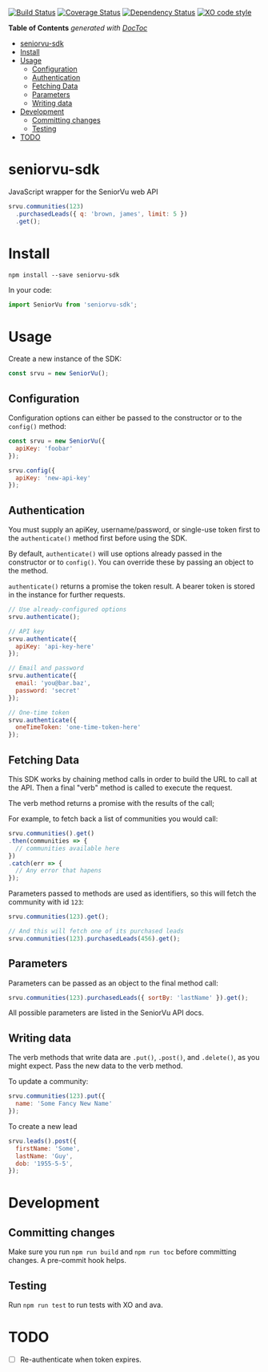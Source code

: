 [![Build Status](https://travis-ci.org/softvu/seniorvu-sdk.svg?branch=master)](https://travis-ci.org/softvu/seniorvu-sdk) [![Coverage Status](https://coveralls.io/repos/github/softvu/seniorvu-sdk/badge.svg?branch=master)](https://coveralls.io/github/softvu/seniorvu-sdk?branch=master) [![Dependency Status](https://dependencyci.com/github/softvu/seniorvu-sdk/badge)](https://dependencyci.com/github/softvu/seniorvu-sdk) [![XO code style](https://img.shields.io/badge/code_style-XO-5ed9c7.svg)](https://github.com/sindresorhus/xo)

<!-- START doctoc generated TOC please keep comment here to allow auto update -->
<!-- DON'T EDIT THIS SECTION, INSTEAD RE-RUN doctoc TO UPDATE -->
**Table of Contents**  *generated with [DocToc](https://github.com/thlorenz/doctoc)*

- [seniorvu-sdk](#seniorvu-sdk)
- [Install](#install)
- [Usage](#usage)
  - [Configuration](#configuration)
  - [Authentication](#authentication)
  - [Fetching Data](#fetching-data)
  - [Parameters](#parameters)
  - [Writing data](#writing-data)
- [Development](#development)
  - [Committing changes](#committing-changes)
  - [Testing](#testing)
- [TODO](#todo)

<!-- END doctoc generated TOC please keep comment here to allow auto update -->

# seniorvu-sdk

JavaScript wrapper for the SeniorVu web API

```javascript
srvu.communities(123)
  .purchasedLeads({ q: 'brown, james', limit: 5 })
  .get();
```

# Install

    npm install --save seniorvu-sdk

In your code:

```javascript
import SeniorVu from 'seniorvu-sdk';
```

# Usage

Create a new instance of the SDK:

```javascript
const srvu = new SeniorVu();
```

## Configuration

Configuration options can either be passed to the constructor or to the `config()` method:

```javascript
const srvu = new SeniorVu({
  apiKey: 'foobar'
});

srvu.config({
  apiKey: 'new-api-key'
});
```

## Authentication

You must supply an apiKey, username/password, or single-use token first to the `authenticate()` method first before using the SDK.

By default, `authenticate()` will use options already passed in the constructor or to `config()`. You can override these by passing an object to the method.

`authenticate()` returns a promise the token result. A bearer token is stored in the instance for further requests.

```javascript
// Use already-configured options
srvu.authenticate();

// API key
srvu.authenticate({
  apiKey: 'api-key-here'
});

// Email and password
srvu.authenticate({
  email: 'you@bar.baz',
  password: 'secret'
});

// One-time token
srvu.authenticate({
  oneTimeToken: 'one-time-token-here'
});
```

## Fetching Data

This SDK works by chaining method calls in order to build the URL to call at the API. Then a final "verb" method is called to execute the request.

The verb method returns a promise with the results of the call;

For example, to fetch back a list of communities you would call:

```javascript
srvu.communities().get()
.then(communities => {
  // communities available here
})
.catch(err => {
  // Any error that hapens
});
```

Parameters passed to methods are used as identifiers, so this will fetch the community with id `123`:

```javascript
srvu.communities(123).get();

// And this will fetch one of its purchased leads
srvu.communities(123).purchasedLeads(456).get();
```

## Parameters

Parameters can be passed as an object to the final method call:

```javascript
srvu.communities(123).purchasedLeads({ sortBy: 'lastName' }).get();
```

All possible parameters are listed in the SeniorVu API docs.

## Writing data

The verb methods that write data are `.put()`, `.post()`, and `.delete()`, as you might expect. Pass the new data to the verb method.

To update a community:

```javascript
srvu.communities(123).put({
  name: 'Some Fancy New Name'
});
```

To create a new lead

```javascript
srvu.leads().post({
  firstName: 'Some',
  lastName: 'Guy',
  dob: '1955-5-5',
});
```

# Development

## Committing changes

Make sure you run `npm run build` and `npm run toc` before committing changes. A pre-commit hook helps.

## Testing

Run `npm run test` to run tests with XO and ava.

# TODO

- [ ] Re-authenticate when token expires.
